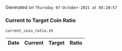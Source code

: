 Generated on `Thursday 07-October-2021 at 05:20:57`

### Current to Target Coin Ratio
`current_coin_ratio.sh`

Date|Current|Target|Ratio
---|---|---|---
